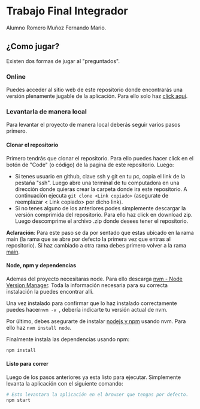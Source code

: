 # Trabajo Final Integrador

Alumno Romero Muñoz Fernando Mario.

## ¿Como jugar?

Existen dos formas de jugar al "preguntados".

### Online
Puedes acceder al sitio web de este repositorio donde encontrarás una versión plenamente jugable de la aplicación. Para ello solo haz [click aquí](https://ferrommu.github.io/unq-ui-fernando-mario-romero-mu-oz-trabajo-final/).
### Levantarla de manera local
Para levantar el proyecto de manera local deberás seguir varios pasos primero.
#### Clonar el repositorio
Primero tendrás que clonar el repositorio. Para ello puedes hacer click en el botón de "Code" (o código) de la pagina de este repositorio. Luego:
* Si tenes usuario en github, clave ssh y git en tu pc, copia el link de la pestaña "ssh". Luego abre una terminal de tu computadora en una dirección donde quieras crear la carpeta donde ira este repositorio. A continuación ejecuta ```git clone <Link copiado>``` (asegurate de reemplazar < Link copiado> por dicho link).
* Si no tenes alguno de los anteriores podes simplemente descargar la versión comprimida del repositorio. Para ello haz click en download zip. Luego descomprime el archivo .zip donde desees tener el repositorio.

**Aclaración**: Para este paso se da por sentado que estas ubicado en la rama main (la rama que se abre por defecto la primera vez que entras al repositorio). Si haz cambiado a otra rama debes primero volver a la rama [main](https://github.com/FerRomMu/unq-ui-fernando-mario-romero-mu-oz-trabajo-final).
#### Node, npm y dependencias

Ademas del proyecto necesitaras node. Para ello descarga [nvm - Node Version Manager](https://github.com/nvm-sh/nvm).  Toda la información necesaria para su correcta instalación la puedes encontrar allí.

Una vez instalado para confirmar que lo haz instalado correctamente puedes hacer```nvm -v ```, debería indicarte tu versión actual de nvm.

Por último, debes asegurarte de instalar [nodejs y npm](https://docs.npmjs.com/downloading-and-installing-node-js-and-npm) usando nvm. Para ello haz ```nvm install node```.

Finalmente instala las dependencias usando npm:

```bash
npm install
```

#### Listo para correr

Luego de los pasos anteriores ya esta listo para ejecutar. Simplemente levanta la aplicación con el siguiente comando:

```bash
# Esto levantara la aplicación en el browser que tengas por defecto.
npm start
```